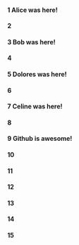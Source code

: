 #### 1 Alice was here!
#### 2
#### 3 Bob was here!
#### 4
#### 5 Dolores was here!
#### 6
#### 7 Celine was here!
#### 8
#### 9 Github is awesome! 
#### 10
#### 11
#### 12
#### 13
#### 14
#### 15
